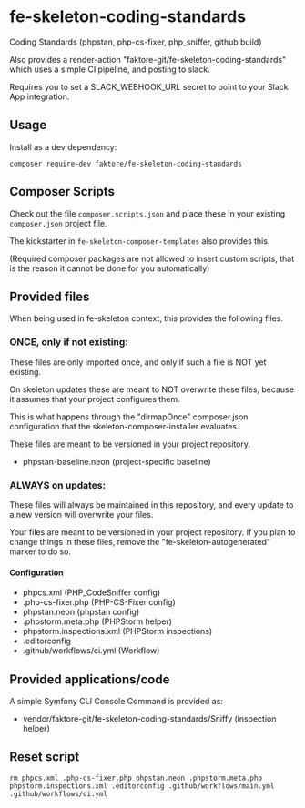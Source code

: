 # fe-skeleton-coding-standards

Coding Standards (phpstan, php-cs-fixer, php_sniffer, github build)

Also provides a render-action "faktore-git/fe-skeleton-coding-standards"
which uses a simple CI pipeline, and posting to slack.

Requires you to set a SLACK_WEBHOOK_URL secret to point to your
Slack App integration.

## Usage

Install as a dev dependency:

```
composer require-dev faktore/fe-skeleton-coding-standards
```

## Composer Scripts

Check out the file `composer.scripts.json` and place these in your existing
`composer.json` project file.

The kickstarter in `fe-skeleton-composer-templates` also provides this.

(Required composer packages are not allowed to insert custom scripts, that
is the reason it cannot be done for you automatically)

## Provided files

When being used in fe-skeleton context, this provides the following files.

### ONCE, only if not existing:

These files are only imported once, and only if such a file is NOT
yet existing.

On skeleton updates these are meant to NOT overwrite these files, because
it assumes that your project configures them.

This is what happens through the "dirmapOnce" composer.json configuration
that the skeleton-composer-installer evaluates.

These files are meant to be versioned in your project repository.

* phpstan-baseline.neon (project-specific baseline)

### ALWAYS on updates:

These files will always be maintained in this repository, and every update
to a new version will overwrite your files.

Your files are meant to be versioned in your project repository. If you
plan to change things in these files, remove the "fe-skeleton-autogenerated"
marker to do so.

#### Configuration

* phpcs.xml (PHP_CodeSniffer config)
* .php-cs-fixer.php (PHP-CS-Fixer config)
* phpstan.neon (phpstan config)
* .phpstorm.meta.php (PHPStorm helper)
* phpstorm.inspections.xml (PHPStorm inspections)
* .editorconfig
* .github/workflows/ci.yml (Workflow)

## Provided applications/code

A simple Symfony CLI Console Command is provided as:

* vendor/faktore-git/fe-skeleton-coding-standards/Sniffy (inspection helper)

## Reset script

```
rm phpcs.xml .php-cs-fixer.php phpstan.neon .phpstorm.meta.php phpstorm.inspections.xml .editorconfig .github/workflows/main.yml .github/workflows/ci.yml
```
